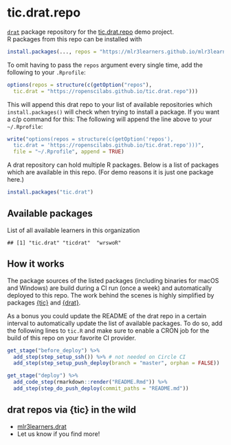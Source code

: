 
# tic.drat.repo

[`drat`](https://github.com/eddelbuettel/drat) package repository for
the [tic.drat.repo](https://github.com/ropenscilabs/tic.drat.repo) demo
project.  
R packages from this repo can be installed with

``` r
install.packages(..., repos = "https://mlr3learners.github.io/mlr3learners.drat")
```

To omit having to pass the `repos` argument every single time, add the
following to your `.Rprofile`:

``` r
options(repos = structure(c(getOption("repos"),
  tic.drat = "https://ropenscilabs.github.io/tic.drat.repo")))
```

This will append this drat repo to your list of available repositories
which `install.packages()` will check when trying to install a package.
If you want a c/p command for this: The following will append the line
above to your `~/.Rprofile`:

``` r
write("options(repos = structure(c(getOption('repos'),
  tic.drat = 'https://ropenscilabs.github.io/tic.drat.repo')))",
  file = "~/.Rprofile", append = TRUE)
```

A drat repository can hold multiple R packages. Below is a list of
packages which are available in this repo. (For demo reasons it is just
one package here.)

``` r
install.packages("tic.drat")
```

## Available packages

List of all available learners in this organization

    ## [1] "tic.drat" "ticdrat"  "wrswoR"

## How it works

The package sources of the listed packages (including binaries for macOS
and Windows) are build during a CI run (once a week) and automatically
deployed to this repo. The work behind the scenes is highly simplified
by packages [{tic}](https://github.com/ropensci/tic) and
[{drat}](https://github.com/eddelbuettel/drat).

As a bonus you could update the README of the drat repo in a certain
interval to automatically update the list of available packages. To do
so, add the following lines to `tic.R` and make sure to enable a CRON
job for the build of this repo on your favorite CI provider.

``` r
get_stage("before_deploy") %>%
  add_step(step_setup_ssh()) %>% # not needed on Circle CI
  add_step(step_setup_push_deploy(branch = "master", orphan = FALSE))

get_stage("deploy") %>%
  add_code_step(rmarkdown::render("README.Rmd")) %>%
  add_step(step_do_push_deploy(commit_paths = "README.md"))
```

## drat repos via {tic} in the wild

  - [mlr3learners.drat](https://github.com/mlr3learners/mlr3learners.drat)
  - Let us know if you find more\!
